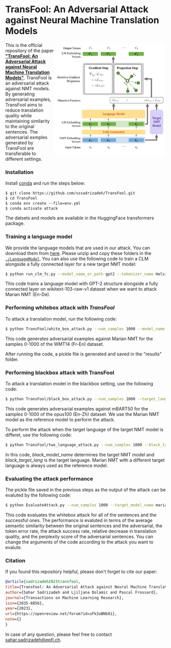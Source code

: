 # TransFool: An Adversarial Attack against Neural Machine Translation Models


<!-- ![](blockdiagram.png) -->
<img align="right" width="350"  src="blockdiagram.png">

This is the official repository of the paper [**"TransFool: An Adversarial Attack against Neural Machine Translation Models"**](https://openreview.net/pdf?id=sFk3aBNb81). TransFool is an adversarial attack against NMT models. By generating adversarial examples, TransFool aims to reduce translation quality while maintaining similarity to the original sentences. The adversarial exmples generated by TransFool are transferable to different settings.

### Installation
Install [conda](https://conda.io) and run the steps below:
```
$ git clone https://github.com/sssadrizadeh/TransFool.git
$ cd TransFool
$ conda env create --file=env.yml
$ conda activate attack
```

The datsets and models are available in the HuggingFace transformers package.

### Training a language model
We provide the language models that are used in our attack. You can download them from [here](https://zenodo.org/record/8081629). Please unzip and copy these folders in the [`./LanguageModel`](LanguageModel). You can also use the following code to train a CLM alongside a fully connected layer for a new target NMT model:
```sh
$ python run_clm_fc.py --model_name_or_path gpt2 --tokenizer_name Helsinki-NLP/opus-mt-en-de --dataset_name wikitext --dataset_config_name wikitext-103-raw-v1 --output_dir marian_en_de --per_device_train_batch_size=16 --per_device_eval_batch_size=16 --num_train_epochs 35 --learning_rate 1e-3
```
This code trains a language model with GPT-2 structure alongside a fully connected layer on wikitext-103-raw-v1 dataset when we want to attack Marian NMT (En-De).


### Performing whitebox attack with *TransFool* 
To attack a translation model, run the following code:
```sh
$ python TransFool/white_box_attack.py --num_samples 1000 --model_name marian --target_lang fr --dataset_config_name fr-en --dataset_name wmt14 --result_folder results
```
This code generates adversarial examples against Marian NMT for the samples 0-1000 of the WMT14 (Fr-En) dataset. 

After running the code, a pickle file is generated and saved in the "results" folder.

### Performing blackbox attack with TransFool
To attack a translation model in the blackbox setting, use the following code:
```sh
$ python TransFool/black_box_attack.py --num_samples 1000 --target_lang zh --dataset_config_name en-zh --dataset_name opus100 --result_folder results
```
This code generates adversarial examples against mBART50 for the samples 0-1000 of the opus100 (En-Zh) dataset. We use the Marian NMT model as the reference model to perform the attack.

To perform the attack when the target language of the target NMT model is differet, use the following code:
```sh
$ python TransFool/two_language_attack.py --num_samples 1000 --black_target_lang fr --result_folder results --black_model_name marian
```
In this code, *black_model_name* determines the target NMT model and *black_target_lang* is the target language. Marian NMT with a different target language is always used as the reference model.

### Evaluating the attack performance

The pickle file saved in the previous steps as the output of the attack can be evaluted by the following code:
```sh
$ python EvaluateAttack.py --num_samples 1000 --target_model_name marian --target_lang fr --result_folder results --attack_type white_box --attack_alg TransFool
```
This code evaluates the whitebox attack for all of the sentences and the successful ones. The performance is evaluted in terms of the average semantic similarity between the original sentences  and the adversarial, the token error rate, the attack success rate, relative decrease in translation quality, and the perplexity score of the adversarial sentences. You can change the arguments of the code according to the attack you want to evalute.


### Citation
If you found this repository helpful, please don't forget to cite our paper:
```BibTeX
@article{sadrizadeh2023transfool,
title={TransFool: An Adversarial Attack against Neural Machine Translation Models},
author={Sahar Sadrizadeh and Ljiljana Dolamic and Pascal Frossard},
journal={Transactions on Machine Learning Research},
issn={2835-8856},
year={2023},
url={https://openreview.net/forum?id=sFk3aBNb81},
note={}
}
```
In case of any question, please feel free to contact  [sahar.sadrizadeh@epfl.ch](mailto:sahar.sadrizadeh@epfl.ch).
